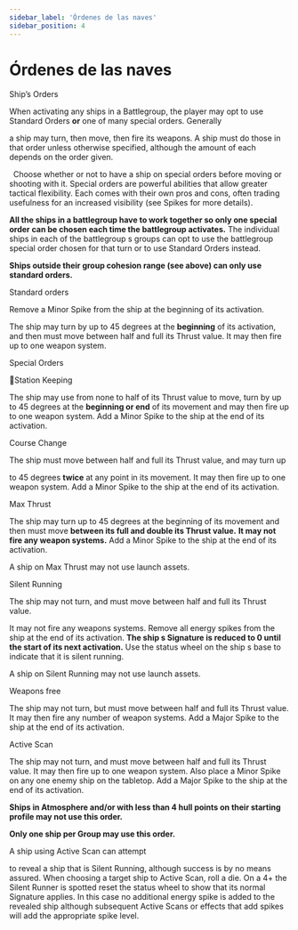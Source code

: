 ```yaml
---
sidebar_label: 'Órdenes de las naves'
sidebar_position: 4
---
```


# Órdenes de las naves

Ship’s Orders

When activating any ships in a Battlegroup, the player may opt to use Standard Orders **or** one of many special orders. Generally

a ship may turn, then move, then fire its weapons. A ship must do those in that order unless otherwise specified, although the amount of each depends on the order given.

` `Choose whether or not to have a ship on special orders before moving or shooting with it. Special orders are powerful abilities that allow greater tactical flexibility. Each comes with their own pros and cons, often trading usefulness for an increased visibility (see Spikes for more details).

**All the ships in a battlegroup have to work together so only one  special  order can be chosen each time the battlegroup activates.** The individual ships in each of the battlegroup s groups can opt to use the battlegroup special order chosen for that turn or to use Standard Orders instead.

**Ships outside their group cohesion range (see above) can only use standard orders.**

Standard orders

Remove a Minor Spike from the ship at the beginning of its activation.

The ship may turn by up to 45 degrees at the **beginning** of its activation, and then must move between half and full its Thrust value. It may then fire up to one weapon system.

Special Orders

Station Keeping

The ship may use from none to half of its Thrust value to move, turn by up to 45 degrees at the **beginning or end** of its movement and may then fire up to one weapon system. Add a Minor Spike to the ship at the end of its activation.

Course Change

The ship must move between half and full its Thrust value, and may turn up

to 45 degrees **twice** at any point in its movement. It may then fire up to one weapon system. Add a Minor Spike to the ship at the end of its activation.

Max Thrust

The ship may turn up to 45 degrees at the beginning of its movement and then must move **between its full and double its Thrust value.** **It may not fire any weapon systems.** Add a Minor Spike to the ship at the end of its activation.

A ship on Max Thrust may not use launch assets.

Silent Running

The ship may not turn, and must move between half and full its Thrust value.

It may not fire any weapons systems. Remove all energy spikes from the ship at the end of its activation. **The ship s Signature is reduced to 0 until the start of its next activation.** Use the status wheel on the ship s base to indicate that it is silent running.

A ship on Silent Running may not use launch assets.



Weapons free

The ship may not turn, but must move between half and full its Thrust value. It may then fire any number of weapon systems. Add a Major Spike to the ship at the end of its activation.

Active Scan

The ship may not turn, and must move between half and full its Thrust value. It may then fire up to one weapon system. Also place a Minor Spike on any one enemy ship on the tabletop. Add a Major Spike to the ship at the end of its activation.

**Ships in Atmosphere and/or with less than 4 hull points on their starting profile may not use this order.**

**Only one ship per Group may use this order.**

A ship using Active Scan can attempt

to reveal a ship that is Silent Running, although success is by no means assured. When choosing a target ship to Active Scan, roll a die. On a 4+ the Silent Runner is spotted   reset the status wheel to show that its normal Signature applies. In this case no additional energy spike is added to the revealed ship although subsequent Active Scans or effects that add spikes will add the appropriate spike level.
